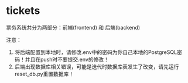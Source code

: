 # tickets

票务系统共分为两部分：前端(frontend) 和 后端(backend)

注意：

1. 将后端配置到本地时，请修改.env中的密码为你自己本地的PostgreSQL密码！并且在push时不要提交.env的修改！
2. 后端出现数据库相关错误，可能是迭代时数据库表发生了改变，请先运行reset_db.py重置数据库！
